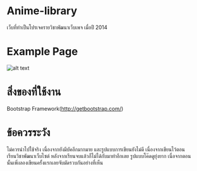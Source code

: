 # Anime-library
เว็บที่ทำเป็นโปรเจครายวิชาพัฒนาเว็บเพจ เมื่อปี 2014

# Example Page
[คลิกเพื่อดูทุกหน้า]: http://imgur.com/gallery/Re3M4/new

![alt text](http://i.imgur.com/wGbuHuU.png "Index Page")

# สิ่งของที่ใช้งาน
Bootstrap Framework(http://getbootstrap.com/)
# ข้อควรระวัง
ไม่ควรนำไปใช้จริง เนื่องจากยังมีบัคอีกมากมาย และรูปแบบการเขียนยังไม่ดี เนื่องจากเขียนไว้ตอนเรียนวิชาพัฒนาเว็บไซต์ 
หลังจากเรียนจบแล้วก็ไม่ได้กับมาทำอีกเลย รูปแบบโค๊ดดูยุ่งยาก เนื่อจากตอนนั้นเพิ่งลองเขียนครั้งแรกเลยจับมัดรวบกันอย่างที่เห็น
